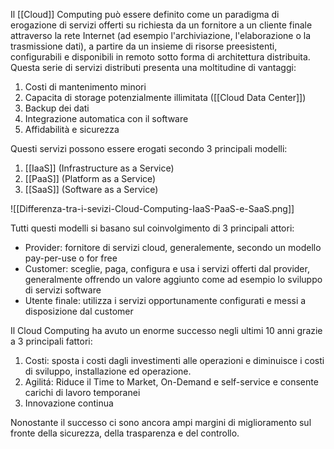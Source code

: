 Il [[Cloud]] Computing può essere definito come un paradigma di erogazione di servizi offerti su richiesta da un fornitore a un cliente finale attraverso la rete Internet (ad esempio l'archiviazione, l'elaborazione o la trasmissione dati), a partire da un insieme di risorse preesistenti, configurabili e disponibili in remoto sotto forma di architettura distribuita. Questa serie di servizi distributi presenta una moltitudine di vantaggi:
1. Costi di mantenimento minori
2. Capacita di storage potenzialmente illimitata ([[Cloud Data Center]])
3. Backup dei dati 
4. Integrazione automatica con il software
5. Affidabilità e sicurezza

Questi servizi possono essere erogati secondo 3 principali modelli:
1. [[IaaS]] (Infrastructure as a Service)
2. [[PaaS]] (Platform as a Service)
3. [[SaaS]] (Software as a Service)

![[Differenza-tra-i-sevizi-Cloud-Computing-IaaS-PaaS-e-SaaS.png]]


Tutti questi modelli si basano sul coinvolgimento di 3 principali attori:
- Provider: fornitore di servizi cloud, generalemente, secondo un modello pay-per-use o for free  
- Customer: sceglie, paga, configura e usa i servizi offerti dal provider, generalmente offrendo un valore aggiunto come ad esempio lo sviluppo di  servizi software  
- Utente finale: utilizza i servizi opportunamente configurati e messi a disposizione dal customer

Il Cloud Computing ha avuto un enorme successo negli ultimi 10 anni grazie a 3 principali fattori:
1. Costi: sposta i costi dagli investimenti alle operazioni e diminuisce i costi di sviluppo, installazione ed operazione.
2. Agilitá: Riduce il Time to  Market, On-Demand e self-service e consente carichi di lavoro temporanei
3. Innovazione continua

Nonostante il successo ci sono ancora ampi margini di miglioramento sul fronte della sicurezza, della trasparenza e del controllo.
